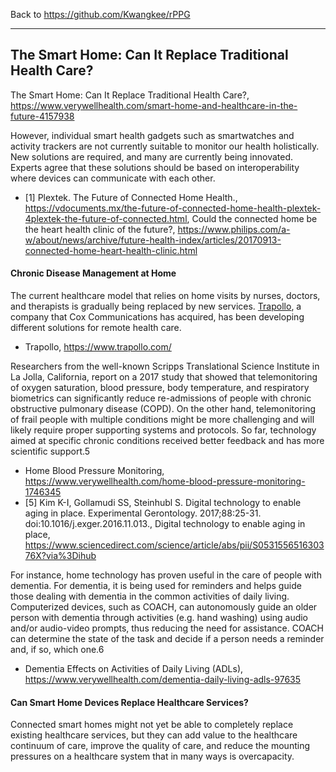 Back to https://github.com/Kwangkee/rPPG
***


## The Smart Home: Can It Replace Traditional Health Care?   
The Smart Home: Can It Replace Traditional Health Care?, https://www.verywellhealth.com/smart-home-and-healthcare-in-the-future-4157938   

However, individual smart health gadgets such as smartwatches and activity trackers are not currently suitable to monitor our health holistically. New solutions are required, and many are currently being innovated. Experts agree that these solutions should be based on interoperability where devices can communicate with each other.   

- [1] Plextek. The Future of Connected Home Health., https://vdocuments.mx/the-future-of-connected-home-health-plextek-4plextek-the-future-of-connected.html, Could the connected home be the heart health clinic of the future?, https://www.philips.com/a-w/about/news/archive/future-health-index/articles/20170913-connected-home-heart-health-clinic.html  

#### Chronic Disease Management at Home
The current healthcare model that relies on home visits by nurses, doctors, and therapists is gradually being replaced by new services. [Trapollo](https://www.trapollo.com/), a company that Cox Communications has acquired, has been developing different solutions for remote health care.

- Trapollo, https://www.trapollo.com/

Researchers from the well-known Scripps Translational Science Institute in La Jolla, California, report on a 2017 study that showed that telemonitoring of oxygen saturation, blood pressure, body temperature, and respiratory biometrics can significantly reduce re-admissions of people with chronic obstructive pulmonary disease (COPD). On the other hand, telemonitoring of frail people with multiple conditions might be more challenging and will likely require proper supporting systems and protocols. So far, technology aimed at specific chronic conditions received better feedback and has more scientific support.5

- Home Blood Pressure Monitoring, https://www.verywellhealth.com/home-blood-pressure-monitoring-1746345
- [5] Kim K-I, Gollamudi SS, Steinhubl S. Digital technology to enable aging in place. Experimental Gerontology. 2017;88:25-31. doi:10.1016/j.exger.2016.11.013., Digital technology to enable aging in place, https://www.sciencedirect.com/science/article/abs/pii/S053155651630376X?via%3Dihub

For instance, home technology has proven useful in the care of people with dementia. For dementia, it is being used for reminders and helps guide those dealing with dementia in the common activities of daily living. Computerized devices, such as COACH, can autonomously guide an older person with dementia through activities (e.g. hand washing) using audio and/or audio-video prompts, thus reducing the need for assistance. COACH can determine the state of the task and decide if a person needs a reminder and, if so, which one.6

- Dementia Effects on Activities of Daily Living (ADLs), https://www.verywellhealth.com/dementia-daily-living-adls-97635  

#### Can Smart Home Devices Replace Healthcare Services?
Connected smart homes might not yet be able to completely replace existing healthcare services, but they can add value to the healthcare continuum of care, improve the quality of care, and reduce the mounting pressures on a healthcare system that in many ways is overcapacity.

